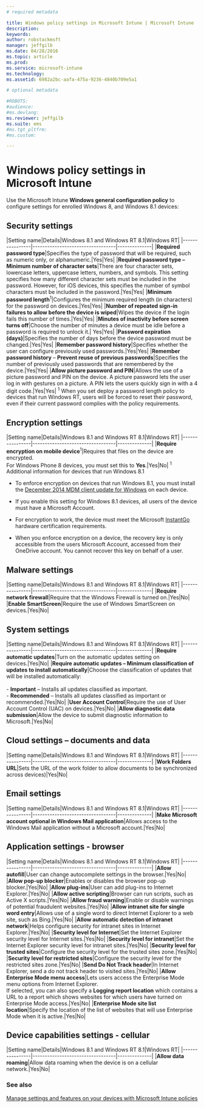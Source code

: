 ```yaml
---
# required metadata

title: Windows policy settings in Microsoft Intune | Microsoft Intune
description:
keywords:
author: robstackmsft
manager: jeffgilb
ms.date: 04/28/2016
ms.topic: article
ms.prod:
ms.service: microsoft-intune
ms.technology:
ms.assetid: 6982a2bc-aafa-475a-9236-4840b709e5a1

# optional metadata

#ROBOTS:
#audience:
#ms.devlang:
ms.reviewer: jeffgilb
ms.suite: ems
#ms.tgt_pltfrm:
#ms.custom:

---
```


# Windows policy settings in Microsoft Intune
Use the Microsoft Intune **Windows general configuration policy** to configure settings for enrolled Windows 8, and Windows 8.1 devices:

## Security settings

|Setting name|Details|Windows 8.1 and Windows RT 8.1|Windows RT|
|----------------|----------------------------------|--------------|
|**Required password type**|Specifies the type of password that will be required, such as numeric only, or alphanumeric.|Yes|Yes|
|**Required password type – Minimum number of character sets**|There are four character sets, lowercase letters, uppercase letters, numbers, and symbols. This setting specifies how many different character sets must be included in the password. However, for iOS devices, this specifies the number of symbol characters must be included in the password.|Yes|Yes|
|**Minimum password length**<sup>1</sup>|Configures the minimum required length (in characters) for the password on devices.|Yes|Yes|
|**Number of repeated sign-in failures to allow before the device is wiped**|Wipes the device if the login fails this number of times.|Yes|Yes|
|**Minutes of inactivity before screen turns off**|Choose the number of minutes a device must be idle before a password is required to unlock it.| Yes|Yes|
|**Password expiration (days)**|Specifies the number of days before the device password must be changed.|Yes|Yes|
|**Remember password history**|Specifies whether the user can configure previously used passwords.|Yes|Yes|
|**Remember password history** – **Prevent reuse of previous passwords**|Specifies the number of previously used passwords that are remembered by the device.|Yes|Yes|
|**Allow picture password and PIN**|Allows the use of a picture password and PIN on the device. A picture password lets the user log in with gestures on a picture. A PIN lets the users quickly sign in with a 4 digit code.|Yes|Yes|
<sup>1</sup> When you set deploy a password length policy to devices that run Windows RT, users will be forced to reset their password, even if their current password complies with the policy requirements.

## Encryption settings

|Setting name|Details|Windows 8.1 and Windows RT 8.1|Windows RT|
|----------------|----------------------------------|--------------|
|**Require encryption on mobile device**<sup>1</sup>|Requires that files on the device are encrypted.<br>For Windows Phone 8 devices, you must set this to **Yes**.|Yes|No|
<sup>1</sup> Additional information for devices that run Windows 8.1

-   To enforce encryption on devices that run Windows 8.1, you must install the [December 2014 MDM client update for Windows](http://support.microsoft.com/kb/3013816) on each device.

-   If you enable this setting for Windows 8.1 devices, all users of the device must have a Microsoft Account.

-   For encryption to work, the device must meet the Microsoft [InstantGo](http://blogs.windows.com/bloggingwindows/2014/06/19/instantgo-a-better-way-to-sleep/) hardware certification requirements.

-   When you enforce encryption on a device, the recovery key is only accessible from the users Microsoft Account, accessed from their OneDrive account. You cannot recover this key on behalf of a user.

## Malware settings

|Setting name|Details|Windows 8.1 and Windows RT 8.1|Windows RT|
|----------------|----------------------------------|--------------|
|**Require network firewall**|Require that the Windows Firewall is turned on.|Yes|No|
|**Enable SmartScreen**|Require the use of Windows SmartScreen on devices.|Yes|No|

## System settings

|Setting name|Details|Windows 8.1 and Windows RT 8.1|Windows RT|
|----------------|----------------------------------|--------------|
|**Require automatic updates**|Turn on the automatic updates setting on devices.|Yes|No|
|**Require automatic updates – Minimum classification of updates to install automatically**|Choose the classification of updates that will be installed automatically:<br /><br />-   **Important** – Installs all updates classified as important.<br />-   **Recommended** – Installs all updates classified as important or recommended.|Yes|No|
|**User Account Control**|Require the use of User Account Control (UAC) on devices.|Yes|No|
|**Allow diagnostic data submission**|Allow the device to submit diagnostic information to Microsoft.|Yes|No|


## Cloud settings – documents and data

|Setting name|Details|Windows 8.1 and Windows RT 8.1|Windows RT|
|----------------|----------------------------------|--------------|
|**Work Folders URL**|Sets the URL of the work folder to allow documents to be synchronized across devices)|Yes|No|

## Email settings

|Setting name|Details|Windows 8.1 and Windows RT 8.1|Windows RT|
|----------------|----------------------------------|--------------|
|**Make Microsoft account optional in Windows Mail application**|Allows access to the Windows Mail application without a Microsoft account.|Yes|No|

## Application settings - browser

|Setting name|Details|Windows 8.1 and Windows RT 8.1|Windows RT|
|----------------|----------------------------------|--------------|
|**Allow autofill**|User can change autocomplete settings in the browser.|Yes|No|
|**Allow pop-up blocker**|Enables or disables the browser pop-up blocker.|Yes|No|
|**Allow plug-ins**|User can add plug-ins to Internet Explorer.|Yes|No|
|**Allow active scripting**|Browser can run scripts, such as Active X scripts.|Yes|No|
|**Allow fraud warning**|Enable or disable warnings of potential fraudulent websites.|Yes|No|
|**Allow intranet site for single word entry**|Allows use of a single word to direct Internet Explorer to a web site, such as Bing.|Yes|No|
|**Allow automatic detection of intranet network**|Helps configure security for intranet sites in Internet Explorer.|Yes|No|
|**Security level for Internet**|Set the Internet Explorer security level for Internet sites.|Yes|No|
|**Security level for intranet**|Set the Internet Explorer security level for intranet sites.|Yes|No|
|**Security level for trusted sites**|Configure the security level for the trusted sites zone.|Yes|No|
|**Security level for restricted sites**|Configure the security level for the restricted sites zone.|Yes|No|
|**Send Do Not Track header**|In Internet Explorer, send a do not track header to visited sites.|Yes|No|
|**Allow Enterprise Mode menu access**|Lets users access the Enterprise Mode menu options from Internet Explorer.<br>If selected, you can also specify a **Logging report location** which contains a URL to a report which shows websites for which users have turned on Enterprise Mode access.|Yes|No|
|**Enterprise Mode site list location**|Specify the location of the list of websites that will use Enterprise Mode when it is active.|Yes|No|

## Device capabilities settings - cellular

|Setting name|Details|Windows 8.1 and Windows RT 8.1|Windows RT|
|----------------|----------------------------------|--------------|
|**Allow data roaming**|Allow data roaming when the device is on a cellular network.|Yes|No|



### See also
[Manage settings and features on your devices with Microsoft Intune policies](manage-settings-and-features-on-your-devices-with-microsoft-intune-policies.md)

